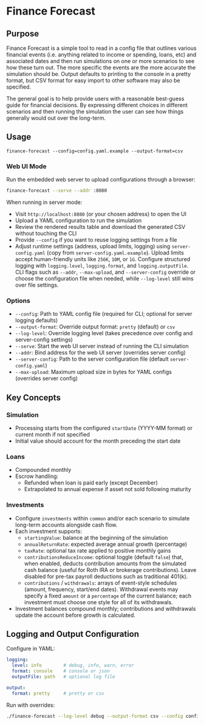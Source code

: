 # Finance Forecast

## Purpose

Finance Forecast is a simple tool to read in a config file that outlines various financial events (i.e. anything related to income or spending, loans, etc) and associated dates and then run simulations on one or more scenarios to see how these turn out. The more specific the events are the more accurate the simulation should be. Output defaults to printing to the console in a pretty format, but CSV format for easy import to other software may also be specified.

The general goal is to help provide users with a reasonable best-guess guide for financial decisions. By expressing different choices in different scenarios and then running the simulation the user can see how things generally would out over the long-term.

## Usage

```
finance-forecast --config=config.yaml.example --output-format=csv
```

### Web UI Mode

Run the embedded web server to upload configurations through a browser:

```bash
finance-forecast --serve --addr :8080
```

When running in server mode:

- Visit `http://localhost:8080` (or your chosen address) to open the UI
- Upload a YAML configuration to run the simulation
- Review the rendered results table and download the generated CSV without touching the CLI
- Provide `--config` if you want to reuse logging settings from a file
- Adjust runtime settings (address, upload limits, logging) using `server-config.yaml` (copy from `server-config.yaml.example`). Upload limits accept human-friendly units like `256K`, `10M`, or `1G`. Configure structured logging with `logging.level`, `logging.format`, and `logging.outputFile`. CLI flags such as `--addr`, `--max-upload`, and `--server-config` override or choose the configuration file when needed, while `--log-level` still wins over file settings.

### Options
- `--config`: Path to YAML config file (required for CLI; optional for server logging defaults)
- `--output-format`: Override output format: `pretty` (default) or `csv`
- `--log-level`: Override logging level (takes precedence over config and server-config settings)
- `--serve`: Start the web UI server instead of running the CLI simulation
- `--addr`: Bind address for the web UI server (overrides server config)
- `--server-config`: Path to the server configuration file (default `server-config.yaml`)
- `--max-upload`: Maximum upload size in bytes for YAML configs (overrides server config)

## Key Concepts

### Simulation
- Processing starts from the configured `startDate` (YYYY-MM format) or current month if not specified
- Initial value should account for the month preceding the start date

### Loans
- Compounded monthly
- Escrow handling:
  - Refunded when loan is paid early (except December)
  - Extrapolated to annual expense if asset not sold following maturity

### Investments
- Configure `investments` within `common` and/or each scenario to simulate long-term accounts alongside cash flow.
- Each investment supports:
  - `startingValue`: balance at the beginning of the simulation
  - `annualReturnRate`: expected average annual growth (percentage)
  - `taxRate`: optional tax rate applied to positive monthly gains
  - `contributionsReduceIncome`: optional toggle (default `false`) that, when enabled, deducts contribution amounts from the simulated cash balance (useful for Roth IRA or brokerage contributions). Leave disabled for pre-tax payroll deductions such as traditional 401(k).
  - `contributions` / `withdrawals`: arrays of event-style schedules (amount, frequency, start/end dates). Withdrawal events may specify a fixed `amount` or a `percentage` of the current balance; each investment must choose one style for all of its withdrawals.
- Investment balances compound monthly; contributions and withdrawals update the account before growth is calculated.

## Logging and Output Configuration

Configure in YAML:
```yaml
logging:
  level: info        # debug, info, warn, error
  format: console    # console or json
  outputFile: path   # optional log file

output:
  format: pretty     # pretty or csv
```

Run with overrides:
```bash
./finance-forecast --log-level debug --output-format csv --config config.yaml
```
